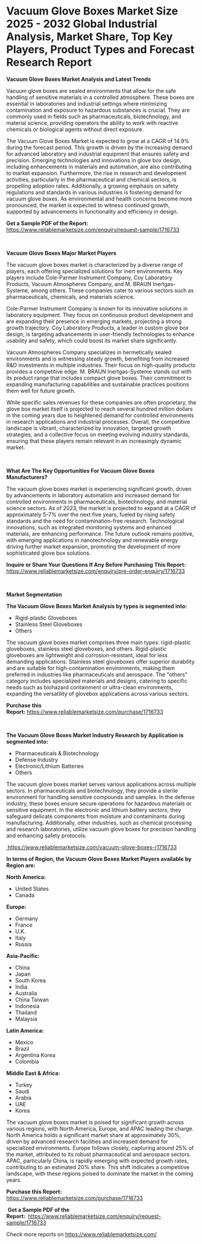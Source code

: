 <p><h1>Vacuum Glove Boxes Market Size 2025 - 2032 Global Industrial Analysis, Market Share, Top Key Players, Product Types and Forecast Research Report</h1></p><p><strong>Vacuum Glove Boxes Market Analysis and Latest Trends</strong></p>
<p><p>Vacuum glove boxes are sealed environments that allow for the safe handling of sensitive materials in a controlled atmosphere. These boxes are essential in laboratories and industrial settings where minimizing contamination and exposure to hazardous substances is crucial. They are commonly used in fields such as pharmaceuticals, biotechnology, and material science, providing operators the ability to work with reactive chemicals or biological agents without direct exposure.</p><p>The Vacuum Glove Boxes Market is expected to grow at a CAGR of 14.9% during the forecast period. This growth is driven by the increasing demand for advanced laboratory and industrial equipment that ensures safety and precision. Emerging technologies and innovations in glove box design, including enhancements in materials and automation, are also contributing to market expansion. Furthermore, the rise in research and development activities, particularly in the pharmaceutical and chemical sectors, is propelling adoption rates. Additionally, a growing emphasis on safety regulations and standards in various industries is fostering demand for vacuum glove boxes. As environmental and health concerns become more pronounced, the market is expected to witness continued growth, supported by advancements in functionality and efficiency in design.</p></p>
<p><strong>Get a Sample PDF of the Report:&nbsp;</strong> <a href="https://www.reliablemarketsize.com/enquiry/request-sample/1716733?utm_campaign=2192&utm_medium=2&utm_source=Github&utm_content=ia&utm_term=19022025&utm_id=vacuum-glove-boxes">https://www.reliablemarketsize.com/enquiry/request-sample/1716733</a></p>
<p>&nbsp;</p>
<p><strong>Vacuum Glove Boxes Major Market Players</strong></p>
<p><p>The vacuum glove boxes market is characterized by a diverse range of players, each offering specialized solutions for inert environments. Key players include Cole-Parmer Instrument Company, Coy Laboratory Products, Vacuum Atmospheres Company, and M. BRAUN Inertgas-Systeme, among others. These companies cater to various sectors such as pharmaceuticals, chemicals, and materials science.</p><p>Cole-Parmer Instrument Company is known for its innovative solutions in laboratory equipment. They focus on continuous product development and are expanding their presence in emerging markets, projecting a strong growth trajectory. Coy Laboratory Products, a leader in custom glove box design, is targeting advancements in user-friendly technologies to enhance usability and safety, which could boost its market share significantly.</p><p>Vacuum Atmospheres Company specializes in hermetically sealed environments and is witnessing steady growth, benefiting from increased R&D investments in multiple industries. Their focus on high-quality products provides a competitive edge. M. BRAUN Inertgas-Systeme stands out with its product range that includes compact glove boxes. Their commitment to expanding manufacturing capabilities and sustainable practices positions them well for future growth.</p><p>While specific sales revenues for these companies are often proprietary, the glove box market itself is projected to reach several hundred million dollars in the coming years due to heightened demand for controlled environments in research applications and industrial processes. Overall, the competitive landscape is vibrant, characterized by innovation, targeted growth strategies, and a collective focus on meeting evolving industry standards, ensuring that these players remain relevant in an increasingly dynamic market.</p></p>
<p>&nbsp;</p>
<p><strong>What Are The Key Opportunities For Vacuum Glove Boxes Manufacturers?</strong></p>
<p><p>The vacuum glove boxes market is experiencing significant growth, driven by advancements in laboratory automation and increased demand for controlled environments in pharmaceuticals, biotechnology, and material science sectors. As of 2023, the market is projected to expand at a CAGR of approximately 5-7% over the next five years, fueled by rising safety standards and the need for contamination-free research. Technological innovations, such as integrated monitoring systems and enhanced materials, are enhancing performance. The future outlook remains positive, with emerging applications in nanotechnology and renewable energy driving further market expansion, promoting the development of more sophisticated glove box solutions.</p></p>
<p><strong>Inquire or Share Your Questions If Any Before Purchasing This Report:</strong> <a href="https://www.reliablemarketsize.com/enquiry/pre-order-enquiry/1716733?utm_campaign=2192&utm_medium=2&utm_source=Github&utm_content=ia&utm_term=19022025&utm_id=vacuum-glove-boxes">https://www.reliablemarketsize.com/enquiry/pre-order-enquiry/1716733</a></p>
<p>&nbsp;</p>
<p><strong>Market Segmentation</strong></p>
<p><strong>The Vacuum Glove Boxes Market Analysis by types is segmented into:</strong></p>
<p><ul><li>Rigid-plastic Gloveboxes</li><li>Stainless Steel Gloveboxes</li><li>Others</li></ul></p>
<p><p>The vacuum glove boxes market comprises three main types: rigid-plastic gloveboxes, stainless steel gloveboxes, and others. Rigid-plastic gloveboxes are lightweight and corrosion-resistant, ideal for less demanding applications. Stainless steel gloveboxes offer superior durability and are suitable for high-contamination environments, making them preferred in industries like pharmaceuticals and aerospace. The "others" category includes specialized materials and designs, catering to specific needs such as biohazard containment or ultra-clean environments, expanding the versatility of glovebox applications across various sectors.</p></p>
<p><strong>Purchase this Report:&nbsp;</strong><a href="https://www.reliablemarketsize.com/purchase/1716733?utm_campaign=2192&utm_medium=2&utm_source=Github&utm_content=ia&utm_term=19022025&utm_id=vacuum-glove-boxes">https://www.reliablemarketsize.com/purchase/1716733</a></p>
<p>&nbsp;</p>
<p><strong>The Vacuum Glove Boxes Market Industry Research by Application is segmented into:</strong></p>
<p><ul><li>Pharmaceuticals & Biotechnology</li><li>Defense Industry</li><li>Electronic/Lithium Batteries</li><li>Others</li></ul></p>
<p><p>The vacuum glove boxes market serves various applications across multiple sectors. In pharmaceuticals and biotechnology, they provide a sterile environment for handling sensitive compounds and samples. In the defense industry, these boxes ensure secure operations for hazardous materials or sensitive equipment. In the electronic and lithium battery sectors, they safeguard delicate components from moisture and contaminants during manufacturing. Additionally, other industries, such as chemical processing and research laboratories, utilize vacuum glove boxes for precision handling and enhancing safety protocols.</p></p>
<p><a href="https://www.reliablemarketsize.com/vacuum-glove-boxes-r1716733?utm_campaign=2192&utm_medium=2&utm_source=Github&utm_content=ia&utm_term=19022025&utm_id=vacuum-glove-boxes">&nbsp;https://www.reliablemarketsize.com/vacuum-glove-boxes-r1716733</a></p>
<p><strong>In terms of Region, the Vacuum Glove Boxes Market Players available by Region are:</strong></p>
<p>
    <p> <strong> North America: </strong>
        <ul>
            <li>United States</li>
            <li>Canada</li>
        </ul>
        </p> 
    <p> <strong> Europe: </strong>
        <ul>
            <li>Germany</li>
            <li>France</li>
            <li>U.K.</li>
            <li>Italy</li>
            <li>Russia</li>
        </ul>
        </p> 
    <p> <strong> Asia-Pacific: </strong>
        <ul>
            <li>China</li>
            <li>Japan</li>
            <li>South Korea</li>
            <li>India</li>
            <li>Australia</li>
            <li>China Taiwan</li>
            <li>Indonesia</li>
            <li>Thailand</li>
            <li>Malaysia</li>
        </ul>
        </p> 
    <p> <strong> Latin America: </strong>
        <ul>
            <li>Mexico</li>
            <li>Brazil</li>
            <li>Argentina Korea</li>
            <li>Colombia</li>
        </ul>
        </p> 
    <p> <strong> Middle East & Africa: </strong>
        <ul>
            <li>Turkey</li>
            <li>Saudi</li>
            <li>Arabia</li>
            <li>UAE</li>
            <li>Korea</li>
        </ul>
    </p>
    </p>
<p><p>The vacuum glove boxes market is poised for significant growth across various regions, with North America, Europe, and APAC leading the charge. North America holds a significant market share at approximately 30%, driven by advanced research facilities and increased demand for specialized environments. Europe follows closely, capturing around 25% of the market, attributed to its robust pharmaceutical and aerospace sectors. APAC, particularly China, is rapidly emerging with expected growth rates, contributing to an estimated 20% share. This shift indicates a competitive landscape, with these regions poised to dominate the market in the coming years.</p></p>
<p><strong>Purchase this Report: </strong><a href="https://www.reliablemarketsize.com/purchase/1716733?utm_campaign=2192&utm_medium=2&utm_source=Github&utm_content=ia&utm_term=19022025&utm_id=vacuum-glove-boxes">https://www.reliablemarketsize.com/purchase/1716733</a></p>
<p>&nbsp;<strong>Get a Sample PDF of the Report:&nbsp;&nbsp;</strong><a href="https://www.reliablemarketsize.com/enquiry/request-sample/1716733?utm_campaign=2192&utm_medium=2&utm_source=Github&utm_content=ia&utm_term=19022025&utm_id=vacuum-glove-boxes">https://www.reliablemarketsize.com/enquiry/request-sample/1716733</a></p>
<p><strong></strong></p>
<p>Check more reports on <a href="https://www.reliablemarketsize.com/?utm_campaign=2192&utm_medium=2&utm_source=Github&utm_content=ia&utm_term=19022025&utm_id=vacuum-glove-boxes">https://www.reliablemarketsize.com/</a></p>